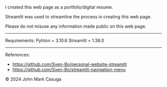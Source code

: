I created this web page as a portfolio/digital resume.

Streamlit was used to streamline the process in creating this web page.

Please do not misuse any information made public on this web page.

--------------------------------------
Requirements:
Pyhton = 3.10.6
Streamlit = 1.38.0

--------------------------------------
References:
- https://github.com/Sven-Bo/personal-website-streamlit 
- https://github.com/Sven-Bo/streamlit-navigation-menu 

© 2024 John Mark Casuga
